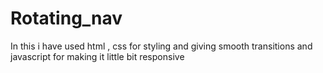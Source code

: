 # Rotating_nav
In this i have used html , css for styling and giving smooth transitions and javascript for making it little bit responsive

